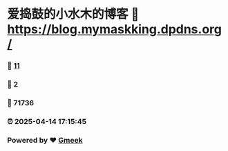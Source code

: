 # 爱捣鼓的小水木的博客 :link: https://blog.mymaskking.dpdns.org/ 
### :page_facing_up: [11](https://blog.mymaskking.dpdns.org//tag.html) 
### :speech_balloon: 2 
### :hibiscus: 71736 
### :alarm_clock: 2025-04-14 17:15:45 
### Powered by :heart: [Gmeek](https://github.com/Meekdai/Gmeek)

